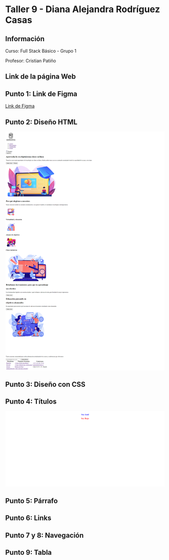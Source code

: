 <h1>Taller 9 - Diana Alejandra Rodríguez Casas</h1>

<h2>Información </h2>
<p>Curso: Full Stack Básico - Grupo 1</p>
<p>Profesor: Cristian Patiño</p>

<h2>Link de la página Web </h2>


<h2>Punto 1: Link de Figma</h2>
<a href="https://www.figma.com/file/W5QEIutwP5HyH6Tty06Ipq/Diana-Alejandra-Rodr%C3%ADguez-Casas?type=design&node-id=0%3A1&mode=design&t=XFVK7nH5vVcx41h4-1">Link de Figma</a>

<h2>Punto 2: Diseño HTML</h2>
<img src="./public/images/punto-2.png" alt="punto 2">

<h2>Punto 3: Diseño con CSS</h2>

<h2>Punto 4: Títulos</h2>
<img src="./public/images/punto-4.png" alt= "punto 4">

<h2>Punto 5: Párrafo</h2>

<h2>Punto 6: Links</h2>

<h2>Punto 7 y 8: Navegación</h2>

<h2>Punto 9: Tabla</h2>